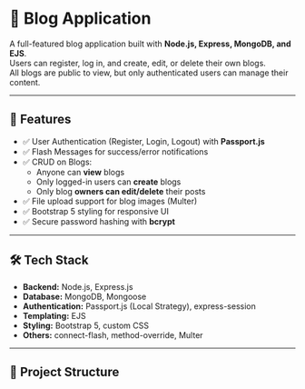 # 📝 Blog Application

A full-featured blog application built with **Node.js, Express, MongoDB, and EJS**.  
Users can register, log in, and create, edit, or delete their own blogs.  
All blogs are public to view, but only authenticated users can manage their content.

---

## 🚀 Features

- ✅ User Authentication (Register, Login, Logout) with **Passport.js**
- ✅ Flash Messages for success/error notifications
- ✅ CRUD on Blogs:
  - Anyone can **view** blogs
  - Only logged-in users can **create** blogs
  - Only blog **owners can edit/delete** their posts
- ✅ File upload support for blog images (Multer)
- ✅ Bootstrap 5 styling for responsive UI
- ✅ Secure password hashing with **bcrypt**

---

## 🛠️ Tech Stack

- **Backend:** Node.js, Express.js
- **Database:** MongoDB, Mongoose
- **Authentication:** Passport.js (Local Strategy), express-session
- **Templating:** EJS
- **Styling:** Bootstrap 5, custom CSS
- **Others:** connect-flash, method-override, Multer

---

## 📂 Project Structure
